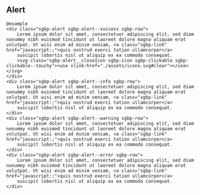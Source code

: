 ## Alert

    @example
    <div class="sgbp-alert sgbp-alert--success sgbp-row">
        Lorem ipsum dolor sit amet, consectetuer adipiscing elit, sed diam nonummy nibh euismod tincidunt ut laoreet dolore magna aliquam erat volutpat. Ut wisi enim ad minim veniam, <a class="sgbp-link" href="javascript:;">quis nostrud exerci tation ullamcorper</a>
        suscipit lobortis nisl ut aliquip ex ea commodo consequat.
        <svg class="sgbp-alert__closeIcon sgbp-icon sgbp-clickable sgbp-clickable--touchy"><use xlink:href="./assets/icons.svg#clear"></use></svg>
    </div>
    <div class="sgbp-alert sgbp-alert--info sgbp-row">
        Lorem ipsum dolor sit amet, consectetuer adipiscing elit, sed diam nonummy nibh euismod tincidunt ut laoreet dolore magna aliquam erat volutpat. Ut wisi enim ad minim veniam, <a class="sgbp-link" href="javascript:;">quis nostrud exerci tation ullamcorper</a>
        suscipit lobortis nisl ut aliquip ex ea commodo consequat.
    </div>
    <div class="sgbp-alert sgbp-alert--warning sgbp-row">
        Lorem ipsum dolor sit amet, consectetuer adipiscing elit, sed diam nonummy nibh euismod tincidunt ut laoreet dolore magna aliquam erat volutpat. Ut wisi enim ad minim veniam, <a class="sgbp-link" href="javascript:;">quis nostrud exerci tation ullamcorper</a>
        suscipit lobortis nisl ut aliquip ex ea commodo consequat.
    </div>
    <div class="sgbp-alert sgbp-alert--error sgbp-row">
        Lorem ipsum dolor sit amet, consectetuer adipiscing elit, sed diam nonummy nibh euismod tincidunt ut laoreet dolore magna aliquam erat volutpat. Ut wisi enim ad minim veniam, <a class="sgbp-link" href="javascript:;">quis nostrud exerci tation ullamcorper</a>
        suscipit lobortis nisl ut aliquip ex ea commodo consequat.
    </div>
